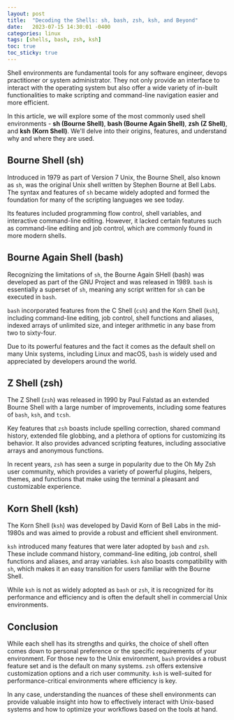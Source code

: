 ```yaml
---
layout: post
title:  "Decoding the Shells: sh, bash, zsh, ksh, and Beyond"
date:   2023-07-15 14:30:01 -0400
categories: linux
tags: [shells, bash, zsh, ksh]
toc: true
toc_sticky: true
---
```


Shell environments are fundamental tools for any software engineer, devops practitioner or system administrator. They not only provide an interface to interact with the operating system but also offer a wide variety of in-built functionalities to make scripting and command-line navigation easier and more efficient.

In this article, we will explore some of the most commonly used shell environments - **sh (Bourne Shell)**, **bash (Bourne Again Shell)**, **zsh (Z Shell)**, and **ksh (Korn Shell)**. We'll delve into their origins, features, and understand why and where they are used.

## Bourne Shell (sh)

Introduced in 1979 as part of Version 7 Unix, the Bourne Shell, also known as `sh`, was the original Unix shell written by Stephen Bourne at Bell Labs. The syntax and features of `sh` became widely adopted and formed the foundation for many of the scripting languages we see today. 

Its features included programming flow control, shell variables, and interactive command-line editing. However, it lacked certain features such as command-line editing and job control, which are commonly found in more modern shells.

## Bourne Again Shell (bash)

Recognizing the limitations of `sh`, the Bourne Again SHell (bash) was developed as part of the GNU Project and was released in 1989. `bash` is essentially a superset of `sh`, meaning any script written for `sh` can be executed in `bash`.

`bash` incorporated features from the C Shell (`csh`) and the Korn Shell (`ksh`), including command-line editing, job control, shell functions and aliases, indexed arrays of unlimited size, and integer arithmetic in any base from two to sixty-four.

Due to its powerful features and the fact it comes as the default shell on many Unix systems, including Linux and macOS, `bash` is widely used and appreciated by developers around the world.

## Z Shell (zsh)

The Z Shell (`zsh`) was released in 1990 by Paul Falstad as an extended Bourne Shell with a large number of improvements, including some features of `bash`, `ksh`, and `tcsh`.

Key features that `zsh` boasts include spelling correction, shared command history, extended file globbing, and a plethora of options for customizing its behavior. It also provides advanced scripting features, including associative arrays and anonymous functions.

In recent years, `zsh` has seen a surge in popularity due to the Oh My Zsh user community, which provides a variety of powerful plugins, helpers, themes, and functions that make using the terminal a pleasant and customizable experience.

## Korn Shell (ksh)

The Korn Shell (`ksh`) was developed by David Korn of Bell Labs in the mid-1980s and was aimed to provide a robust and efficient shell environment.

`ksh` introduced many features that were later adopted by `bash` and `zsh`. These include command history, command-line editing, job control, shell functions and aliases, and array variables. `ksh` also boasts compatibility with `sh`, which makes it an easy transition for users familiar with the Bourne Shell.

While `ksh` is not as widely adopted as `bash` or `zsh`, it is recognized for its performance and efficiency and is often the default shell in commercial Unix environments.

## Conclusion

While each shell has its strengths and quirks, the choice of shell often comes down to personal preference or the specific requirements of your environment. For those new to the Unix environment, `bash` provides a robust feature set and is the default on many systems. `zsh` offers extensive customization options and a rich user community. `ksh` is well-suited for performance-critical environments where efficiency is key.

In any case, understanding the nuances of these shell environments can provide valuable insight into how to effectively interact with Unix-based systems and how to optimize your workflows based on the tools at hand.